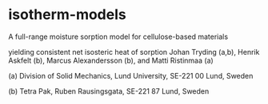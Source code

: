 # isotherm-models
A full-range moisture sorption model for cellulose-based materials

yielding consistent net isosteric heat of sorption
Johan Tryding (a,b), Henrik Askfelt (b), Marcus Alexandersson (b), and Matti Ristinmaa (a)

(a) Division of Solid Mechanics, Lund University, SE-221 00 Lund, Sweden 

(b) Tetra Pak, Ruben Rausingsgata, SE-221 87 Lund, Sweden

